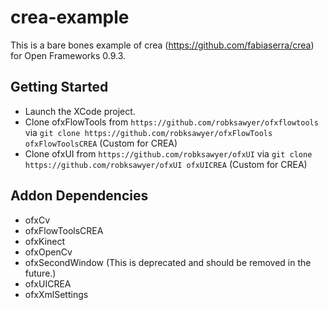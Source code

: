 # crea-example

This is a bare bones example of crea (https://github.com/fabiaserra/crea) for Open Frameworks 0.9.3.

## Getting Started
- Launch the XCode project.
- Clone ofxFlowTools from `https://github.com/robksawyer/ofxflowtools` via `git clone https://github.com/robksawyer/ofxFlowTools ofxFlowToolsCREA` (Custom for CREA)
- Clone ofxUI from `https://github.com/robksawyer/ofxUI` via `git clone https://github.com/robksawyer/ofxUI ofxUICREA` (Custom for CREA)

## Addon Dependencies
- ofxCv
- ofxFlowToolsCREA
- ofxKinect
- ofxOpenCv
- ofxSecondWindow (This is deprecated and should be removed in the future.)
- ofxUICREA
- ofxXmlSettings